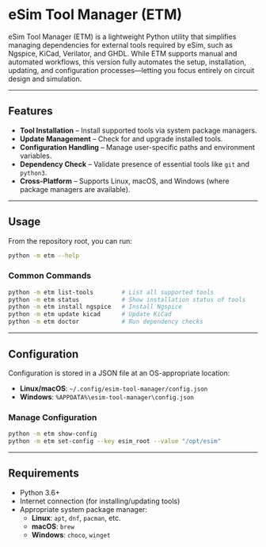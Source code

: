 # eSim Tool Manager (ETM)

eSim Tool Manager (ETM) is a lightweight Python utility that simplifies managing dependencies for external tools required by eSim, such as Ngspice, KiCad, Verilator, and GHDL. While ETM supports manual and automated workflows, this version fully automates the setup, installation, updating, and configuration processes—letting you focus entirely on circuit design and simulation.

---

## Features 

- **Tool Installation** – Install supported tools via system package managers.
- **Update Management** – Check for and upgrade installed tools.
- **Configuration Handling** – Manage user-specific paths and environment variables.
- **Dependency Check** – Validate presence of essential tools like `git` and `python3`.
- **Cross-Platform** – Supports Linux, macOS, and Windows (where package managers are available).

---

## Usage

From the repository root, you can run:

```bash
python -m etm --help
```

### Common Commands

```bash
python -m etm list-tools        # List all supported tools
python -m etm status            # Show installation status of tools
python -m etm install ngspice   # Install Ngspice
python -m etm update kicad      # Update KiCad
python -m etm doctor            # Run dependency checks
```

---

## Configuration

Configuration is stored in a JSON file at an OS-appropriate location:

- **Linux/macOS**: `~/.config/esim-tool-manager/config.json`
- **Windows**: `%APPDATA%\esim-tool-manager\config.json`

### Manage Configuration

```bash
python -m etm show-config
python -m etm set-config --key esim_root --value "/opt/esim"
```

---

## Requirements

- Python 3.6+
- Internet connection (for installing/updating tools)
- Appropriate system package manager:
  - **Linux**: `apt`, `dnf`, `pacman`, etc.
  - **macOS**: `brew`
  - **Windows**: `choco`, `winget`
